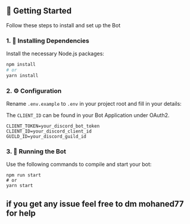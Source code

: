 
## 🚀 Getting Started
Follow these steps to install and set up the Bot
### 1. 🔧 Installing Dependencies
Install the necessary Node.js packages:
```bash
npm install 
# or
yarn install
```

### 2. ⚙️ Configuration
Rename `.env.example` to `.env` in your project root and fill in your details:

The `CLIENT_ID` can be found in your Bot Application under OAuth2.
```text
CLIENT_TOKEN=your_discord_bot_token
CLIENT_ID=your_discord_client_id
GUILD_ID=your_discord_guild_id
```
### 3. 🤖 Running the Bot
Use the following commands to compile and start your bot:
```
npm run start
# or
yarn start
```
## if you get any issue feel free to dm mohaned77 for help
